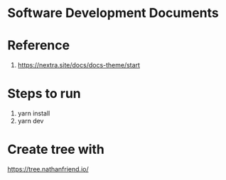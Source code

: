 # Software Development Documents

# Reference

1. https://nextra.site/docs/docs-theme/start

# Steps to run
1. yarn install
2. yarn dev

# Create tree with 
https://tree.nathanfriend.io/
